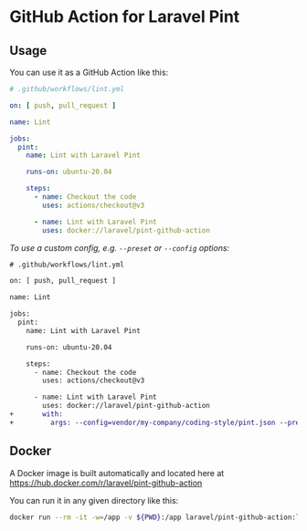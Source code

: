 # GitHub Action for Laravel Pint

## Usage

You can use it as a GitHub Action like this:

```yaml
# .github/workflows/lint.yml

on: [ push, pull_request ]

name: Lint

jobs:
  pint:
    name: Lint with Laravel Pint

    runs-on: ubuntu-20.04

    steps:
      - name: Checkout the code
        uses: actions/checkout@v3

      - name: Lint with Laravel Pint
        uses: docker://laravel/pint-github-action
```

_To use a custom config, e.g. `--preset` or `--config` options:_

```diff
# .github/workflows/lint.yml

on: [ push, pull_request ]

name: Lint

jobs:
  pint:
    name: Lint with Laravel Pint

    runs-on: ubuntu-20.04

    steps:
      - name: Checkout the code
        uses: actions/checkout@v3

      - name: Lint with Laravel Pint
        uses: docker://laravel/pint-github-action
+       with:
+         args: --config=vendor/my-company/coding-style/pint.json --preset laravel
```

## Docker

A Docker image is built automatically and located here at https://hub.docker.com/r/laravel/pint-github-action

You can run it in any given directory like this:

```sh
docker run --rm -it -w=/app -v ${PWD}:/app laravel/pint-github-action:latest
```
